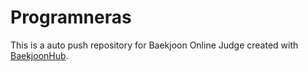 # Programneras
This is a auto push repository for Baekjoon Online Judge created with [BaekjoonHub](https://github.com/BaekjoonHub/BaekjoonHub).
